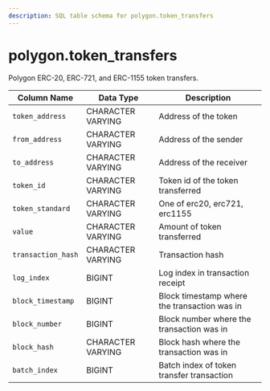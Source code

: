 ```yaml
---
description: SQL table schema for polygon.token_transfers
---
```


# polygon.token\_transfers

Polygon ERC-20, ERC-721, and ERC-1155 token transfers.

| Column Name        | Data Type         | Description                                  |
| ------------------ | ----------------- | -------------------------------------------- |
| `token_address`    | CHARACTER VARYING | Address of the token                         |
| `from_address`     | CHARACTER VARYING | Address of the sender                        |
| `to_address`       | CHARACTER VARYING | Address of the receiver                      |
| `token_id`         | CHARACTER VARYING | Token id of the token transferred            |
| `token_standard`   | CHARACTER VARYING | One of erc20, erc721, erc1155                |
| `value`            | CHARACTER VARYING | Amount of token transferred                  |
| `transaction_hash` | CHARACTER VARYING | Transaction hash                             |
| `log_index`        | BIGINT            | Log index in transaction receipt             |
| `block_timestamp`  | BIGINT            | Block timestamp where the transaction was in |
| `block_number`     | BIGINT            | Block number where the transaction was in    |
| `block_hash`       | CHARACTER VARYING | Block hash where the transaction was in      |
| `batch_index`      | BIGINT            | Batch index of token transfer transaction    |
